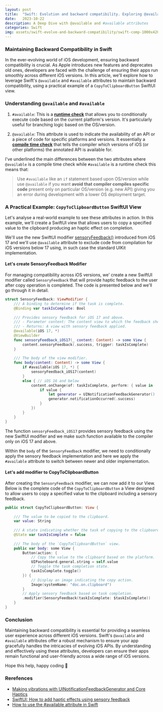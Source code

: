 ```yaml
---
layout: post
title:  "Swift: Evolution and backward compatibility. Exploring @available and #available attributes."
date:   2023-10-22
description: A Deep Dive with @available and #available attributes
categories: Swift
img: assets/swift-evolve-and-backward-compatibility/swift-comp-1000x420.png
---
```


### Maintaining Backward Compatibility in Swift

In the ever-evolving world of iOS development, ensuring backward compatibility is crucial. As Apple introduces new features and deprecates old ones, developers are faced with the challenge of ensuring their apps run smoothly across different iOS versions. In this article, we'll explore how to leverage Swift's `@available` and `#available` attributes to maintain backward compatibility, using a practical example of a `CopyToClipboardButton` SwiftUI view.

### Understanding `@available` and `#available`

1. `#available`: This is a **<u>runtime check</u>** that allows you to conditionally execute code based on the current platform's version. It's particularly useful for branching logic based on the OS/version.

2. `@available`: This attribute is used to indicate the availability of an API or a piece of code for specific platforms and versions. It essentially a **<u>compile time check</u>** that tells the compiler which versions of iOS (or other platforms) the annotated API is available for.

I've underlined the main differences between the two attributes where `@available` is a compile time check while `#available` is a runtime check this means that:

> Use `#available` like an `if` statement based upon OS/version while use `@available` if you want **avoid that compiler compiles specific code** present only on particular OS/version (e.g. new API) giving you an error during development with a lower OS deployment target.

### A Practical Example: `CopyToClipboardButton` SwiftUI View

Let's analyse a real-world example to see these attributes in action. In this example, we'll create a SwiftUI view that allows users to copy a specified value to the clipboard producing an haptic effect on completion. 

We'll use the new SwiftUI modifier [sensoryFeedback()] introduced from iOS 17 and we'll use `@available` attribute to exclude code from compilation for iOS versions below 17 using, in such case the standard UIKit implementation.

#### Let's create SensoryFeedback Modifier

For managing compatibility across iOS versions, we' create a new SwiftUI modifier  called `SensoryFeedback` that will provide haptic feedback to the user after copy operation is completed. The code is presented below and we'll go through it in detail.

```swift
struct SensoryFeedback: ViewModifier {
    /// A binding to determine if the task is complete.
    @Binding var taskIsComplete: Bool
    
    /// Provides sensory feedback for iOS 17 and above.
    /// - Parameter content: The content view to which the feedback should be applied.
    /// - Returns: A view with sensory feedback applied.
    @available(iOS 17, *)
    @ViewBuilder
    func sensoryFeedback_iOS17(_ content: Content) -> some View {
        content.sensoryFeedback(.success, trigger: taskIsComplete)
    }
    
    /// The body of the view modifier.
    func body(content: Content) -> some View {
        if #available(iOS 17, *) {
            sensoryFeedback_iOS17(content)
        }
        else { // iOS 16 and below
            content.onChange(of: taskIsComplete, perform: { value in
                if value {
                    let generator = UINotificationFeedbackGenerator()
                    generator.notificationOccurred(.success)
                }
            })
        }
    }
}
```

The function `sensoryFeedback_iOS17` provides sensory feedback using the new SwiftUI modifier and we make such function available to the compiler only on iOS 17 and above.

Within the `body` of the `SensoryFeedback` modifier, we need to conditionally apply the sensory feedback implementation and here we apply the `#available` attribute to switch between newer and older implementation.

#### Let's add modifier to CopyToClipboardButton

After creating the `SensoryFeedback` modifier, we can now add it to our View. Below is the complete code of the `CopyToClipboardButton` a View designed to allow users to copy a specified value to the clipboard including a sensory feedback.

```swift
public struct CopyToClipboardButton: View {
    
    /// The value to be copied to the clipboard.
    var value: String
    
    /// A state indicating whether the task of copying to the clipboard is complete.
    @State var taskIsComplete = false
    
    /// The body of the `CopyToClipboardButton` view.
    public var body: some View {
        Button(action: {
            // Copy the value to the clipboard based on the platform.
            UIPasteboard.general.string = self.value
            // Toggle the task completion state.
            taskIsComplete.toggle()
        }) {
            // Display an image indicating the copy action.
            Image(systemName: "doc.on.clipboard")
        }
        // Apply sensory feedback based on task completion.
        .modifier(SensoryFeedback(taskIsComplete: $taskIsComplete))
    }
}

```

### Conclusion

Maintaining backward compatibility is essential for providing a seamless user experience across different iOS versions. Swift's `@available` and `#available` attributes offer a robust mechanism to ensure your app gracefully handles the intricacies of evolving iOS APIs. By understanding and effectively using these attributes, developers can ensure their apps remain functional and user-friendly across a wide range of iOS versions.

Hope this help, happy coding 👋

### Rerefences

* [Making vibrations with UINotificationFeedbackGenerator and Core Haptics][old]
* [SwiftUI: How to add haptic effects using sensory feedback][new]
* [How to use the #available attribute in Swift][available]

[new]: https://www.hackingwithswift.com/quick-start/swiftui/how-to-add-haptic-effects-using-sensory-feedback
[old]: https://www.hackingwithswift.com/books/ios-swiftui/making-vibrations-with-uinotificationfeedbackgenerator-and-core-haptics
[available]: https://www.avanderlee.com/swift/available-deprecated-renamed/
[sensoryFeedback()]: https://developer.apple.com/documentation/swiftui/view/sensoryfeedback(_:trigger:)